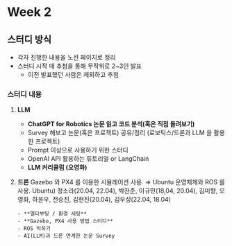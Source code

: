 # Week 2

## 스터디 방식

- 각자 진행한 내용을 노션 페이지로 정리
- 스터디 시작 때 추첨을 통해 무작위로 2~3인 발표
  - 이전 발표했던 사람은 제외하고 추첨

### 스터디 내용

1.  **LLM**
    - **ChatGPT for Robotics 논문 읽고 코드 분석(혹은 직접 돌려보기)**
    - Survey 해보고 논문(혹은 프로젝트) 공유/정리 (로보틱스/드론과 LLM 을 활용한 프로젝트)
    - Prompt 이상으로 사용하기 위한 스터디
    - OpenAI API 활용하는 튜토리얼 or LangChain
    - **LLM 커리큘럼 (오영화)**
2.  **드론**
    Gazebo 와 PX4 를 이용한 시뮬레이션 사용. ⇒ Ubuntu 운영체제와 ROS 를 사용.
    Ubuntu) 정소라(20.04, 22.04), 박찬준, 이규민(18,04, 20.04), 김미향, 오영화, 하윤우, 전승진, 김현진(20.04), 김우성(22.04, 18.04)

        - **멀티부팅 / 환경 세팅**
        - **Gazebo, PX4 사용 방법 스터디**
        - ROS 익히기
        - AI(LLM)과 드론 연계한 논문 Survey
